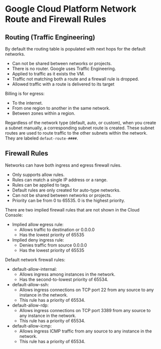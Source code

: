 # Google Cloud Platform Network Route and Firewall Rules


## Routing (Traffic Engineering)

By default the routing table is populated with next hops for the default networks.

* Can not be shared between networks or projects.
* There is no router. Google uses Traffic Engineering.
* Applied to traffic as it exists the VM.
* Traffic not matching both a route and a firewall rule is dropped.
* Allowed traffic with a route is delivered to its target

Billing is for egress:

* To the internet.
* From one region to another in the same network.
* Between zones within a region.

Regardless of the network type (default, auto, or custom), when you create a subnet manually, a corresponding subnet route is created. These subnet routes are used to route traffic to the other subnets within the network. They are labeled `defaut-route-####`.

## Firewall Rules

Networks can have both ingress and egress firewall rules.

* Only supports allow rules.
* Rules can match a single IP address or a range.
* Rules can be applied to tags.
* Default rules are only created for auto-type networks.
* Can not be shared between networks or projects.
* Priority can be from 0 to 65535. 0 is the highest priority.

There are two implied firewall rules that are not shown in the Cloud Console:

* Implied allow egress rule:
  * Allows traffic to destination or 0.0.0.0
  * Has the lowest priority of 65535
* Implied deny ingress rule:
  * Denies traffic from source 0.0.0.0
  * Has the lowest priority of 65535

Default network firewall rules:

* default-allow-internal:
  * Allows ingress among instances in the network.
  * Has the second-to-lowest priority of 65534.
* default-allow-ssh:
  * Allows ingress connections on TCP port 22 from any source to any instance in the network.
  * This rule has a priority of 65534.
* default-allow-rdp:
  * Allows ingress connections on TCP port 3389 from any source to any instance in the network.
  * This rule has a priority of 65534.
* default-allow-icmp:
  * Allows ingress ICMP traffic from any source to any instance in the network.
  * This rule has a priority of 65534.
